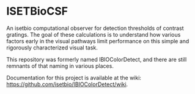 # ISETBioCSF

An isetbio computational observer for detection thresholds of contrast gratings. The goal of these calculations is to understand how various factors early in the visual pathways limit performance on this simple and rigorously characterized visual task.

This repository was formerly named IBIOColorDetect, and there are still remnants of that naming in various places.

Documentation for this project is available at the wiki: https://github.com/isetbio/IBIOColorDetect/wiki. 

